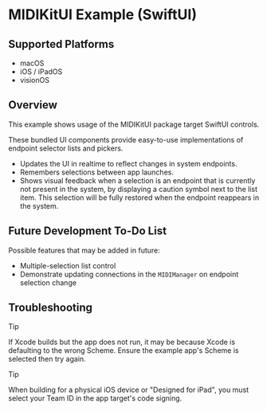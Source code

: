 # MIDIKitUI Example (SwiftUI)

## Supported Platforms

- macOS
- iOS / iPadOS
- visionOS

## Overview

This example shows usage of the MIDIKitUI package target SwiftUI controls.

These bundled UI components provide easy-to-use implementations of endpoint selector lists and pickers.

- Updates the UI in realtime to reflect changes in system endpoints.
- Remembers selections between app launches.
- Shows visual feedback when a selection is an endpoint that is currently not present in the system, by displaying a caution symbol next to the list item. This selection will be fully restored when the endpoint reappears in the system.

## Future Development To-Do List

Possible features that may be added in future:

- Multiple-selection list control
- Demonstrate updating connections in the `MIDIManager` on endpoint selection change

## Troubleshooting

> [!TIP]
>
> If Xcode builds but the app does not run, it may be because Xcode is defaulting to the wrong Scheme. Ensure the example app's Scheme is selected then try again.

> [!TIP]
>
> When building for a physical iOS device or "Designed for iPad", you must select your Team ID in the app target's code signing.